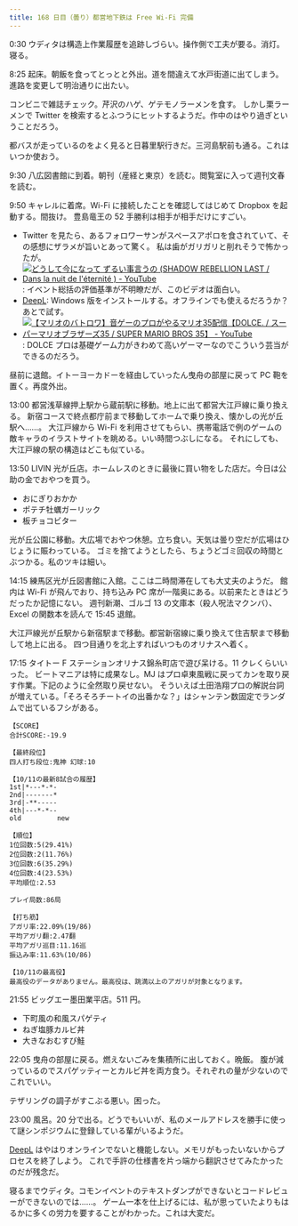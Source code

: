 ```yaml
---
title: 168 日目（曇り）都営地下鉄は Free Wi-Fi 完備
---
```


0:30 ウディタは構造上作業履歴を追跡しづらい。操作側で工夫が要る。消灯。寝る。

8:25 起床。朝飯を食ってとっとと外出。道を間違えて水戸街道に出てしまう。
進路を変更して明治通りに出たい。

コンビニで雑誌チェック。芹沢のハゲ、ゲテモノラーメンを食す。
しかし栗ラーメンで Twitter を検索するとふつうにヒットするようだ。作中のはやり過ぎということだろう。

都バスが走っているのをよく見ると日暮里駅行きだ。三河島駅前も通る。これはいつか使おう。

9:30 八広図書館に到着。朝刊（産経と東京）を読む。閲覧室に入って週刊文春を読む。

9:50 キャレルに着席。Wi-Fi に接続したことを確認してはじめて Dropbox を起動する。間抜け。
豊島竜王の 52 手勝利は相手が相手だけにすごい。

* Twitter を見たら、あるフォロワーサンがスペースアポロを食されていて、その感想にザラメが旨いとあって驚く。
  私は歯がガリガリと削れそうで怖かったが。
* [![どうして今になって ずるい事言うの (SHADOW REBELLION LAST / Dans la nuit de l'éternité ) - YouTube](http://img.youtube.com/vi/iUAE-CRCP9A/1.jpg)](https://www.youtube.com/watch?v=iUAE-CRCP9A):
  イベント総括の評価基準が不明瞭だが、このビデオは面白い。
* [DeepL]: Windows 版をインストールする。オフラインでも使えるだろうか？
  あとで試す。
* [![【マリオのバトロワ】音ゲーのプロがやるマリオ35配信【DOLCE. / スーパーマリオブラザーズ35 / SUPER MARIO BROS 35】 - YouTube](http://img.youtube.com/vi/https://www.youtube.com/watch?v=I0V6lB9Onko/1.jpg)](https://www.youtube.com/watch?v=https://www.youtube.com/watch?v=I0V6lB9Onko):
  DOLCE プロは基礎ゲーム力がきわめて高いゲーマーなのでこういう芸当ができるのだろう。

昼前に退館。イトーヨーカドーを経由していったん曳舟の部屋に戻って PC 鞄を置く。再度外出。

13:00 都営浅草線押上駅から蔵前駅に移動。地上に出て都営大江戸線に乗り換える。
新宿コースで終点都庁前まで移動してホームで乗り換え、懐かしの光が丘駅へ……。
大江戸線から Wi-Fi を利用させてもらい、携帯電話で例のゲームの敵キャラのイラストサイトを眺める。いい時間つぶしになる。
それにしても、大江戸線の駅の構造はどこも似ている。

13:50 LIVIN 光が丘店。ホームレスのときに最後に買い物をした店だ。今日は公助の金でおやつを買う。

* おにぎりおかか
* ポテチ牡蠣ガーリック
* 板チョコビター

光が丘公園に移動。大広場でおやつ休憩。立ち食い。天気は曇り空だが広場はひじょうに賑わっている。
ゴミを捨てようとしたら、ちょうどゴミ回収の時間とぶつかる。私のツキは細い。

14:15 練馬区光が丘図書館に入館。ここは二時間滞在しても大丈夫のようだ。
館内は Wi-Fi が飛んでおり、持ち込み PC 席が一階奥にある。以前来たときはどうだったか記憶にない。
週刊新潮、ゴルゴ 13 の文庫本（殺人呪法マクンバ）、Excel の関数本を読んで 15:45 退館。

大江戸線光が丘駅から新宿駅まで移動。都営新宿線に乗り換えて住吉駅まで移動して地上に出る。
四つ目通りを北上すればいつものオリナスへ着く。

17:15 タイトー F ステーションオリナス錦糸町店で遊び呆ける。11 クレくらいいった。
ビートマニアは特に成果なし。MJ はプロ卓東風戦に戻ってカンを取り戻す作業。下記のように全然取り戻せない。
そういえば土田浩翔プロの解説台詞が増えている。「そろそろチートイの出番かな？」はシャンテン数固定でランダムで出ているフシがある。

```text
【SCORE】
合計SCORE:-19.9

【最終段位】
四人打ち段位:鬼神 幻球:10

【10/11の最新8試合の履歴】
1st|*---*-*-
2nd|-------*
3rd|-**-----
4th|---*-*--
old         new

【順位】
1位回数:5(29.41%)
2位回数:2(11.76%)
3位回数:6(35.29%)
4位回数:4(23.53%)
平均順位:2.53

プレイ局数:86局

【打ち筋】
アガリ率:22.09%(19/86)
平均アガリ翻:2.47翻
平均アガリ巡目:11.16巡
振込み率:11.63%(10/86)

【10/11の最高役】
最高役のデータがありません。最高役は、跳満以上のアガリが対象となります。
```

21:55 ビッグエー墨田業平店。511 円。

* 下町風の和風スパゲティ
* ねぎ塩豚カルビ丼
* 大きなおむすび鮭

22:05 曳舟の部屋に戻る。燃えないごみを集積所に出しておく。晩飯。
腹が減っているのでスパゲッティーとカルビ丼を両方食う。それぞれの量が少ないのでこれでいい。

テザリングの調子がすこぶる悪い。困った。

23:00 風呂。20 分で出る。どうでもいいが、私のメールアドレスを勝手に使って謎シンポジウムに登録している輩がいるようだ。

[DeepL] はやはりオンラインでないと機能しない。メモリがもったいないからプロセスを終了しよう。
これで手許の仕様書を片っ端から翻訳させてみたかったのだが残念だ。

寝るまでウディタ。コモンイベントのテキストダンプができないとコードレビューができないのでは……。
ゲーム一本を仕上げるには、私が思っていたよりもはるかに多くの労力を要することがわかった。これは大変だ。

[DeepL]: https://www.deepl.com/translator

